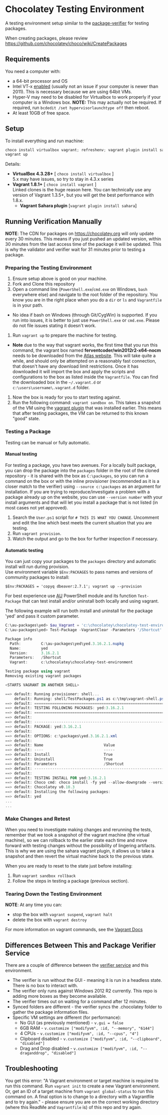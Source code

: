 # Chocolatey Testing Environment

A testing environment setup similar to the [package-verifier](https://github.com/chocolatey/package-verifier/wiki) for testing packages.

When creating packages, please review https://github.com/chocolatey/choco/wiki/CreatePackages

## Requirements

You need a computer with:

* a 64-bit processor and OS
* Intel VT-x [enabled](http://www.howtogeek.com/213795/how-to-enable-intel-vt-x-in-your-computers-bios-or-uefi-firmware/) (usually not an issue if your computer is newer than 2011). This is necessary because we are using 64bit VMs.
* Hyper-V may need to be disabled for Virtualbox to work properly if your computer is a Windows box. **NOTE:** This may actually not be required. If required, run `bcdedit /set hypervisorlaunchtype off` then reboot.
* At least 10GB of free space.

## Setup

To install everything and run machine:

```powershell
choco install virtualbox vagrant; refreshenv; vagrant plugin install sahara
vagrant up
```

Details:

* **VirtualBox 4.3.28+** [ `choco install virtualbox` ]  
5.x may have issues, so try to stay in 4.3.x series  
* **Vagrant 1.8.1+**  [ `choco install vagrant` ]  
Linked clones is the huge reason here. You can technically use any version of Vagrant 1.3.5+, but you will get the best performance with 1.8.x.
  * **Vagrant Sahara plugin** [`vagrant plugin install sahara`]


## Running Verification Manually

**NOTE**: The CDN for packages on https://chocolatey.org will only update every 30 minutes. This means if you just pushed an updated version, within 30 minutes from the last access time of the package it will be updated. This is why the validator and verifier wait for 31 minutes prior to testing a package.

### Preparing the Testing Environment

 1. Ensure setup above is good on your machine.
 1. Fork and Clone this repository
 1. Open a command line (`PowerShell.exe`/`cmd.exe` on Windows, `bash` everywhere else) and navigate to the root folder of the repository.  You know you are in the right place when you do a `dir` or `ls` and `Vagrantfile` is in your path.
   * No idea if bash on Windows (through Git/CygWin) is supported. If you run into issues, it is better to just use `PowerShell.exe` or `cmd.exe`. Please do not file issues stating it doesn't work.
 1. Run `vagrant up` to prepare the machine for testing.
   * **Note** due to the way that vagrant works, the first time that you run this command, the vagrant box named __ferventcoder/win2012r2-x64-nocm__ needs to be downloaded from the [Atlas website](https://atlas.hashicorp.com/ferventcoder/boxes/win2012r2-x64-nocm).  This will take quite a while, and should only be attempted on a reasonably fast connection, that doesn't have any download limit restrictions. Once it has downloaded it will import the box and apply the scripts and configurations to the box as listed inside the `Vagrantfile`.  You can find the downloaded box in the `~/.vagrant.d` or `c:\users\username\.vagrant.d` folder.
 1. Now the box is ready for you to start testing against.
 1. Run the following command: `vagrant sandbox on`.  This takes a snapshot of the VM using the [vagrant plugin](https://github.com/jedi4ever/sahara) that was installed earlier. This means that after testing packages, the VM can be returned to this known "good" state.

### Testing a Package

Testing can be manual or fully automatic. 

#### Manual testing

For testing a package, you have two avenues. For a locally built package, you can drop the package into the `packages` folder in the root of the cloned repository - it is shared with the box as `C:\packages`, so you can run a command on the box or with the inline provisioner (recommended as it is a closer match to the verifier) using `--source c:\packages` as an argument for installation. If you are trying to reproduce/investigate a problem with a package already up on the website, you can use `--version number` with your install arguments and that will let you install a package that is not listed (in most cases not yet approved).

 1. Search the `User.ps1` script for `# THIS IS WHAT YOU CHANGE`.  Uncomment and edit the line which best meets the current situation that you are testing.
 1. Run `vagrant provision`.
 1. Watch the output and go to the box for further inspection if necessary.


#### Automatic testing

You can just copy your packages to the `packages` directory and automatic install will run during provision.  
Use environment variable `$Env:PACKAGES` to pass names and versions of community packages to install:

    $Env:PACKAGES = 'copyq dbeaver:2.7.1'; vagrant up --provision

For best experience use [AU](https://github.com/majkinetor/au) PowerShell module and its function `Test-Package` that can test install and/or uninstall both locally and using vagrant. 

The following example will run both install and uninstall for the package 'yed' and pass it custom parameter.

```powershell
C:\au-packages\yed> $au_Vagrant = 'c:\chocolatey\chocolatey-test-environment' #you can also add this to your profile
C:\au-packages\yed> Test-Package -VagrantClear -Parameters '/Shortcut'

Package info
  Path:         C:\au-packages\yed\yed.3.16.2.1.nupkg
  Name:         yed
  Version:      3.16.2.1
  Parameters:   /Shortcut
  Vagrant:      c:\chocolatey\chocolatey-test-environment

Testing package using vagrant
Removing existing vagrant packages

<STARTS VAGRANT IN ANOTHER SHELL>

==> default: Running provisioner: shell...
    default: Running: shell/TestPackages.ps1 as c:\tmp\vagrant-shell.ps1
==> default: ============================================================
==> default: TESTING FOLLOWING PACKAGES: yed:3.16.2.1
==> default: ============================================================
==> default:
==> default: ------------------------------------------------------------
==> default: PACKAGE: yed:3.16.2.1
==> default:
==> default: OPTIONS: c:\packages\yed.3.16.2.1.xml
==> default:
==> default: Name                           Value
==> default: ----                           -----
==> default: Install                        True
==> default: Uninstall                      True
==> default: Parameters                     /Shortcut
==> default: ------------------------------------------------------------
==> default:
==> default: TESTING INSTALL FOR yed:3.16.2.1
==> default: Choco cmd: choco install -fy yed --allow-downgrade --version 3.16.2.1 --source "'c:\packages;http://chocolatey.org/api/v2/'"  --params '/Shortcut'
==> default: Chocolatey v0.10.3
==> default: Installing the following packages:
==> default: yed
...
...
```

### Make Changes and Retest

When you need to investigate making changes and rerunning the tests, remember that we took a snapshot of the vagrant machine (the virtual machine), so we can rollback to the earlier state each time and move forward with testing changes without the possibility of lingering artifacts. This is why we are using the sahara vagrant plugin, it allows us to take a snapshot and then revert the virtual machine back to the previous state.

When you are ready to reset to the state just before installing:

 1. Run `vagrant sandbox rollback`
 1. Follow the steps in testing a package (previous section).

### Tearing Down the Testing Environment

**NOTE**: At any time you can:

* stop the box with `vagrant suspend`, `vagrant halt`
* delete the box with `vagrant destroy`

For more information on vagrant commands, see the [Vagrant Docs](http://docs.vagrantup.com/v2/cli/index.html)

## Differences Between This and Package Verifier Service

There are a couple of difference between the [verifier service]() and this environment.

 * The verifier is run without the GUI - meaning it is run in a headless state. There is no box to interact with.
 * The verifier only runs against Windows 2012 R2 currently. This repo is adding more boxes as they become available.
 * The verifier times out on waiting for a command after 12 minutes.
 * Synced folders are different - the verifier syncs the .chocolatey folder to gather the package information files.
 * Specific VM settings are different (for performance):
    * No GUI (as previously mentioned) - `v.gui = false`
    * 6GB RAM - `v.customize ["modifyvm", :id, "--memory", "6144"]`
    * 4 CPUs - `v.customize ["modifyvm", :id, "--cpus", "4"]`
    * Clipboard disabled - `v.customize ["modifyvm", :id, "--clipboard", "disabled"]`
    * Drag and Drop disabled - `v.customize ["modifyvm", :id, "--draganddrop", "disabled"]`

## Troubleshooting

You get this error: "A Vagrant environment or target machine is required to run this command. Run `vagrant init` to create a new Vagrant environment. Or, get an ID of a target machine from `vagrant global-status` to run this command on. A final option is to change to a directory with a Vagrantfile and to try again." - please ensure you are on the correct working directory (where this ReadMe and `Vagrantfile` is) of this repo and try again.
